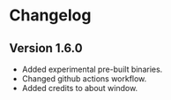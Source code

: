 # Changelog

## Version 1.6.0

- Added experimental pre-built binaries.
- Changed github actions workflow.
- Added credits to about window.